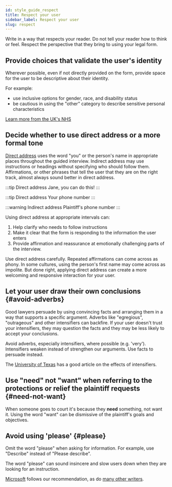 ```yaml
---
id: style_guide_respect
title: Respect your user
sidebar_label: Respect your user
slug: respect
---
```


Write in a way that respects your reader. Do not tell your reader how to think or feel.
Respect the perspective that they bring to using your legal form.

## Provide choices that validate the user's identity

Wherever possible, even if not directly provided on the form, provide
space for the user to be descriptive about their identity.

For example:

* use inclusive options for gender, race, and disability status
* be cautious in using the "other" category to describe sensitive personal
  characteristics

[Learn more from the UK's NHS](https://service-manual.nhs.uk/content/how-to-write-good-questions-for-forms/consider-the-sensitivities-around-your-questions)


## Decide whether to use direct address or a more formal tone

[Direct address](https://grammar.yourdictionary.com/writing/how-is-direct-address-used-writing-examples-tips) uses the word "you" or the person's name in appropriate places throughout the guided interview.
Indirect address may use instructions or headings without specifying who should follow them. 
Affirmations, or other phrases that tell the user that they are on the right track, almost
always sound better in direct address.

:::tip Direct address
Jane, you can do this!
:::

:::tip Direct address
Your phone number
:::

:::warning Indirect address
Plaintiff's phone number
:::

Using direct address at appropriate intervals can:

1. Help clarify who needs to follow instructions
1. Make it clear that the form is responding to the information the user enters
1. Provide affirmation and reassurance at emotionally challenging parts of the interview.

Use direct address carefully. Repeated affirmations can come across as phony.
In some cultures, using the person's first name may come across as impolite. But
done right, applying direct address can create a more welcoming and responsive
interaction for your user.

## Let your user draw their own conclusions {#avoid-adverbs}

Good lawyers persuade by using convincing facts and arranging them in a way 
that supports a specific argument. Adverbs like "egregious", "outrageous" 
and other intensifiers can backfire. If your user doesn't trust your intensifiers,
they may question the facts and they may be less likely to accept your conclusions.

Avoid adverbs, especially intensifiers, where possible (e.g. 'very').
Intensifiers weaken instead of strengthen our arguments. Use facts to persuade
instead.

The [University of Texas](https://sites.utexas.edu/legalwriting/2017/01/12/intensifiers-part-1-are-you-blatantly-bolstering/)
has a good article on the effects of intensifiers.

## Use "need" not "want" when referring to the protections or relief the plaintiff requests {#need-not-want}

When someone goes to court it's because they **need** something, not want it.
Using the word "want" can be dismissive of the plaintiff's goals and objectives.

## Avoid using 'please' {#please}

Omit the word "please" when asking for information. For example, use "Describe"
instead of "Please describe".

The word "please" can sound insincere and slow users down when they are looking for
an instruction.

[Microsoft](https://docs.microsoft.com/en-us/style-guide/a-z-word-list-term-collections/p/please)
follows our recommendation, as do [many other writers](https://www.sitepoint.com/making-demands-when-to-say-please-in-instructions-and-ctas/).